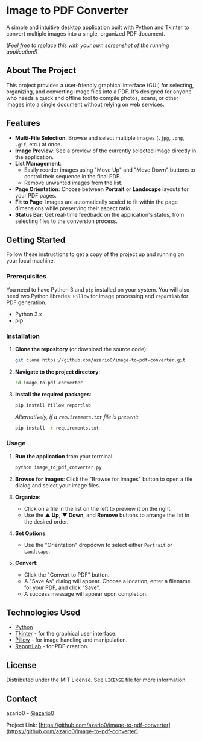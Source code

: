 # Image to PDF Converter

A simple and intuitive desktop application built with Python and Tkinter to convert multiple images into a single, organized PDF document.


*(Feel free to replace this with your own screenshot of the running application!)*

## About The Project

This project provides a user-friendly graphical interface (GUI) for selecting, organizing, and converting image files into a PDF. It's designed for anyone who needs a quick and offline tool to compile photos, scans, or other images into a single document without relying on web services.

## Features

-   **Multi-File Selection**: Browse and select multiple images (`.jpg`, `.png`, `.gif`, etc.) at once.
-   **Image Preview**: See a preview of the currently selected image directly in the application.
-   **List Management**:
    -   Easily reorder images using "Move Up" and "Move Down" buttons to control their sequence in the final PDF.
    -   Remove unwanted images from the list.
-   **Page Orientation**: Choose between **Portrait** or **Landscape** layouts for your PDF pages.
-   **Fit to Page**: Images are automatically scaled to fit within the page dimensions while preserving their aspect ratio.
-   **Status Bar**: Get real-time feedback on the application's status, from selecting files to the conversion process.

## Getting Started

Follow these instructions to get a copy of the project up and running on your local machine.

### Prerequisites

You need to have Python 3 and `pip` installed on your system. You will also need two Python libraries: `Pillow` for image processing and `reportlab` for PDF generation.

-   Python 3.x
-   pip

### Installation

1.  **Clone the repository** (or download the source code):
    ```sh
    git clone https://github.com/azario0/image-to-pdf-converter.git
    ```

2.  **Navigate to the project directory**:
    ```sh
    cd image-to-pdf-converter
    ```

3.  **Install the required packages**:
    ```sh
    pip install Pillow reportlab
    ```
    *Alternatively, if a `requirements.txt` file is present:*
    ```sh
    pip install -r requirements.txt
    ```

### Usage

1.  **Run the application** from your terminal:
    ```sh
    python image_to_pdf_converter.py
    ```

2.  **Browse for Images**: Click the "Browse for Images" button to open a file dialog and select your image files.

3.  **Organize**:
    -   Click on a file in the list on the left to preview it on the right.
    -   Use the **▲ Up**, **▼ Down**, and **Remove** buttons to arrange the list in the desired order.

4.  **Set Options**:
    -   Use the "Orientation" dropdown to select either `Portrait` or `Landscape`.

5.  **Convert**:
    -   Click the "Convert to PDF" button.
    -   A "Save As" dialog will appear. Choose a location, enter a filename for your PDF, and click "Save".
    -   A success message will appear upon completion.

## Technologies Used

-   [Python](https://www.python.org/)
-   [Tkinter](https://docs.python.org/3/library/tkinter.html) - for the graphical user interface.
-   [Pillow](https://python-pillow.org/) - for image handling and manipulation.
-   [ReportLab](https://www.reportlab.com/opensource/) - for PDF creation.

## License

Distributed under the MIT License. See `LICENSE` file for more information.

## Contact

azario0 - [@azario0](https://github.com/azario0)

Project Link: [https://github.com/azario0/image-to-pdf-converter](https://github.com/azario0/image-to-pdf-converter)